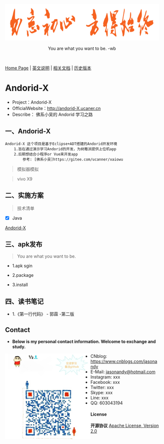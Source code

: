 <p align=center>
  <a href="https://github.com/Jasonandy/andorid-X.git">
    <img src="https://raw.githubusercontent.com/Jasonandy/Note-X/master/Media/gif/logo.gif" width="680" height="120" alt="Raspi-X" >
  </a>
</p>

<p align=center>
    You are what you want to be. -wb
</p>

<p align="center">
	<a href="https://github.com/Jasonandy/andorid-X.git"><img src="https://img.shields.io/badge/Build-Passing-green.svg?style=for-the-badge" alt=""></a>
	<a href="https://github.com/Jasonandy/andorid-X.git"><img src="https://img.shields.io/badge/Author-Jason-orange.svg?style=for-the-badge" alt=""></a>
	<a href="https://github.com/Jasonandy/andorid-X.git"><img src="https://img.shields.io/badge/Version-V1.0.0-blue.svg?style=for-the-badge" alt=""></a>
</p>

[Home Page](https://github.com/Jasonandy/andorid-X.git) | [英文说明](https://github.com/Jasonandy/andorid-X/blob/master/Media/docs/README-EN.md) | [相关文档](https://github.com/Jasonandy/andorid-X/blob/master/docs/) | [历史版本](https://github.com/Jasonandy/andorid-X.git)

# Andorid-X
* Project：Andorid-X
* OfficialWebsite：http://andorid-X.ucaner.cn
* Describe： 佛系小吴的 Andorid 学习之路


## 一、Andorid-X

	Andorid-X 这个项目是基于Eclipse+ADT搭建的Andorid开发环境
		1.旨在通过演示学习Andorid的开发，为树莓派提供上位机app
		2.后期想结合小程序or Vue来开发app 
			参考: [佛系小吴]https://gitee.com/ucanner/xaiowu


> 模拟器模拟

> vivo X9

## 二、实施方案

> 技术清单
- [X] Java


[Andorid-X](https://github.com/Jasonandy/andorid-X.git)


## 三、apk发布

> You are what you want to be.

* 1.apk sgin

* 2.package

* 3.install 

## 四、读书笔记

* 1.《第一行代码》 - 郭霖 -第二版





## Contact
- **Below is my personal contact information. Welcome to exchange and study.**
<p align="center">
    <img src="https://raw.githubusercontent.com/Jasonandy/Note-X/master/Media/contact/WXQRCode.jpg" width="280" height="280" alt="WX" align="left" />
</p>

- CNblog: https://www.cnblogs.com/jasonandy
- E-Mail: jasonandy@hotmail.com 
- Instagram: xxx
- Facebook: xxx
- Twitter: xxx 
- Skype: xxx
- Line: xxx
- QQ: 603043194

#### License
**开源协议** [Apache License, Version 2.0](http://www.apache.org/licenses/LICENSE-2.0.html)